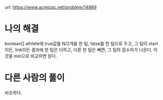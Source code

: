url: https://www.acmicpc.net/problem/14889

# 나의 해결

boolean[] athlete에 true값들 N/2개를 한 팀, false를 한 팀으로 두고, 그 팀이 start이든, link이든 결과에 한 팀은 더하고, 다른 한 팀은 빼면, 그 팀의 점수차가 나온다. 이것을 min으로 비교하면 된다.

# 다른 사람의 풀이

비슷하다.
